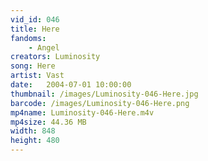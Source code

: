 ```yaml
---
vid_id: 046
title: Here
fandoms:
    - Angel
creators: Luminosity
song: Here
artist: Vast
date:   2004-07-01 10:00:00
thumbnail: /images/Luminosity-046-Here.jpg
barcode: /images/Luminosity-046-Here.png
mp4name: Luminosity-046-Here.m4v
mp4size: 44.36 MB
width: 848
height: 480
---
```



